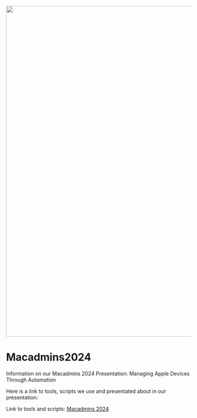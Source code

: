 <p align="center">
  <img src="/Macadmins2024/Images/macadminsbanner.png" width="900;"/>
</p>

# Macadmins2024
Information on our Macadmins 2024 Presentation: Managing Apple Devices Through Automation

Here is a link to tools, scripts we use and presentated about in our presentation:

Link to tools and scripts: [Macadmins 2024](https://github.com/odra94/MacAdminStuff/tree/main)
